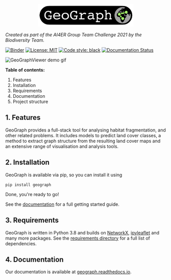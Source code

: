 <p align="center">
<img src="docs/images/geograph_logo.png" alt="GeoGraph" width="300px">
</p>

_Created as part of the AI4ER Group Team Challenge 2021 by the Biodiversity Team._


[![Binder](https://mybinder.org/badge_logo.svg)](https://mybinder.org/v2/gh/ai4er-cdt/gtc-biodiversity/main?urlpath=lab%2Ftree%2Fnotebooks)
[![License: MIT](https://img.shields.io/badge/License-MIT-blue.svg)](https://opensource.org/licenses/MIT)
<a href="https://github.com/psf/black"><img alt="Code style: black" src="https://img.shields.io/badge/code%20style-black-000000.svg"></a>
[![Documentation Status](https://readthedocs.org/projects/geograph/badge/?version=latest)](https://geograph.readthedocs.io/en/latest/?badge=latest)

![GeoGraphViewer demo gif](docs/images/viewer_demo.gif)


__Table of contents:__
1. Features
1. Installation
1. Requirements
1. Documentation
1. Project structure

## 1. Features

GeoGraph provides a full-stack tool for analysing habitat fragmentation, and other related problems. It includes models to predict land cover classes, a method to extract graph structure from the resulting land cover maps and an extensive range of visualisation and analysis tools.

## 2. Installation

GeoGraph is available via pip, so you can install it using

```
pip install geograph
```

Done, you're ready to go!

See the [documentation](https://geograph.readthedocs.io/) for a full getting started guide.

## 3. Requirements

GeoGraph is written in Python 3.8 and builds on [NetworkX](https://github.com/NetworkX/NetworkX), [ipyleaflet](https://github.com/jupyter-widgets/ipyleaflet) and many more packages. See the [requirements directory](./requirements) for a full list of dependencies.

## 4. Documentation

Our documentation is available at [geograph.readthedocs.io](https://geograph.readthedocs.io/).

